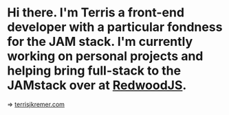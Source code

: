 # Hi there. I'm Terris a front-end developer with a particular fondness for the JAM stack. I'm currently working on personal projects and helping bring full-stack to the JAMstack over at [RedwoodJS](https://github.com/redwoodjs/redwood).

=> [terrisjkremer.com](https://www.terrisjkremer.com)
